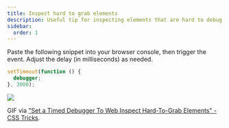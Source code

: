 ```yaml
---
title: Inspect hard to grab elements
description: Useful tip for inspecting elements that are hard to debug.
sidebar:
  order: 1
---
```


Paste the following snippet into your browser console, then trigger the event. Adjust the delay (in milliseconds) as needed.

```js
setTimeout(function () {
  debugger;
}, 3000);
```

![](https://i0.wp.com/css-tricks.com/wp-content/uploads/2017/02/debugger.gif?ssl=1)

GIF via ["Set a Timed Debugger To Web Inspect Hard-To-Grab Elements" - CSS Tricks](https://css-tricks.com/set-timed-debugger-web-inspect-hard-grab-elements/).
